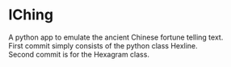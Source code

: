 # IChing
A python app to emulate the ancient Chinese fortune telling text. <br/>
First commit simply consists of the python class Hexline. <br/>
Second commit is for the Hexagram class.
